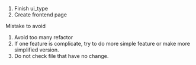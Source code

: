 1.  Finish ui_type
2.  Create frontend page

Mistake to avoid
1.  Avoid too many refactor
2.  If one feature is complicate, try to do more simple feature or make more simplified version.
3.  Do not check file that have no change.
